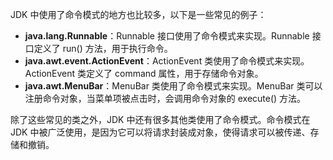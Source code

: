 JDK 中使用了命令模式的地方也比较多，以下是一些常见的例子：

- **java.lang.Runnable**：Runnable 接口使用了命令模式来实现。Runnable 接口定义了 run() 方法，用于执行命令。
- **java.awt.event.ActionEvent**：ActionEvent 类使用了命令模式来实现。ActionEvent 类定义了 command 属性，用于存储命令对象。
- **java.awt.MenuBar**：MenuBar 类使用了命令模式来实现。MenuBar 类可以注册命令对象，当菜单项被点击时，会调用命令对象的 execute() 方法。

除了这些常见的类之外，JDK 中还有很多其他类使用了命令模式。命令模式在 JDK 中被广泛使用，是因为它可以将请求封装成对象，使得请求可以被传递、存储和撤销。